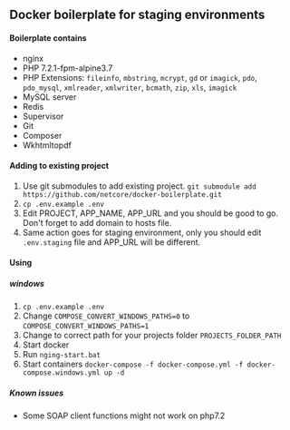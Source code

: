 ## Docker boilerplate for staging environments

#### Boilerplate contains
* nginx
* PHP 7.2.1-fpm-alpine3.7
* PHP Extensions: `fileinfo`, `mbstring`, `mcrypt`, `gd` or `imagick`, `pdo`, `pdo_mysql`, `xmlreader`, `xmlwriter`, `bcmath`, `zip`, `xls`, `imagick`
* MySQL server
* Redis
* Supervisor
* Git
* Composer
* Wkhtmltopdf

#### Adding to existing project
1. Use git submodules to add existing project. ``git submodule add https://github.com/netcore/docker-boilerplate.git``
2. ``cp .env.example .env``
3. Edit PROJECT, APP_NAME, APP_URL and you should be good to go. Don't forget to add domain to hosts file.
4. Same action goes for staging environment, only you should edit ``.env.staging`` file and APP_URL will be different.

#### Using
##### windows
1. `cp .env.example .env`
2. Change `COMPOSE_CONVERT_WINDOWS_PATHS=0` to `COMPOSE_CONVERT_WINDOWS_PATHS=1`
3. Change to correct path for your projects folder `PROJECTS_FOLDER_PATH`
4. Start docker
5. Run `nging-start.bat`
6. Start containers `docker-compose -f docker-compose.yml -f docker-compose.windows.yml up -d`

##### Known issues
- Some SOAP client functions might not work on php7.2